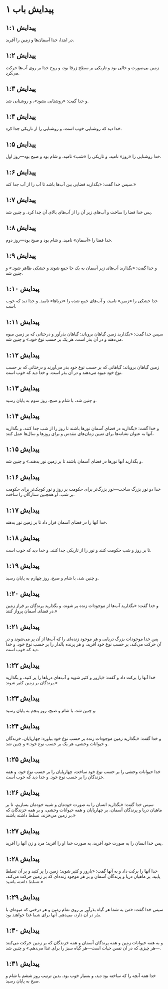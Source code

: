 # پیدایش باب ۱

## پیدایش ۱:۱

در ابتدا، خدا آسمان‌ها و زمین را آفرید.

## پیدایش ۱:۲

زمین بی‌صورت و خالی بود و تاریکی بر سطح ژرفا بود، و روح خدا بر روی آب‌ها حرکت می‌کرد.

## پیدایش ۱:۳

و خدا گفت: «روشنایی بشود»، و روشنایی شد.

## پیدایش ۱:۴

خدا دید که روشنایی خوب است، و روشنایی را از تاریکی جدا کرد.

## پیدایش ۱:۵

خدا روشنایی را «روز» نامید، و تاریکی را «شب» نامید. و شام بود و صبح بود—روز اول.

## پیدایش ۱:۶

سپس خدا گفت: «بگذارید فضایی بین آب‌ها باشد تا آب را از آب جدا کند.»

## پیدایش ۱:۷

پس خدا فضا را ساخت و آب‌های زیر آن را از آب‌های بالای آن جدا کرد. و چنین شد.

## پیدایش ۱:۸

خدا فضا را «آسمان» نامید. و شام بود و صبح بود—روز دوم.

## پیدایش ۱:۹

و خدا گفت: «بگذارید آب‌های زیر آسمان به یک جا جمع شوند و خشکی ظاهر شود.» و چنین شد.

## پیدایش ۱:۱۰

خدا خشکی را «زمین» نامید، و آب‌های جمع شده را «دریاها» نامید. و خدا دید که خوب است.

## پیدایش ۱:۱۱

سپس خدا گفت: «بگذارید زمین گیاهان برویاند: گیاهان بذرآور و درختانی که بر زمین میوه می‌دهند و در آن بذر است، هر یک بر حسب نوع خود.» و چنین شد.

## پیدایش ۱:۱۲

زمین گیاهان برویاند: گیاهانی که بر حسب نوع خود بذر می‌آورند و درختانی که بر حسب نوع خود میوه می‌دهند و در آن بذر است. و خدا دید که خوب است.

## پیدایش ۱:۱۳

و چنین شد، با شام و صبح، روز سوم به پایان رسید.

## پیدایش ۱:۱۴

و خدا گفت: «بگذارید در فضای آسمان نورها باشند تا روز را از شب جدا کنند، و بگذارید آنها به عنوان نشانه‌ها برای تعیین زمان‌های مقدس و برای روزها و سال‌ها عمل کنند،

## پیدایش ۱:۱۵

و بگذارید آنها نورها در فضای آسمان باشند تا بر زمین نور بدهند.» و چنین شد.

## پیدایش ۱:۱۶

خدا دو نور بزرگ ساخت—نور بزرگ‌تر برای حکومت بر روز و نور کوچک‌تر برای حکومت بر شب. او همچنین ستارگان را ساخت.

## پیدایش ۱:۱۷

خدا آنها را در فضای آسمان قرار داد تا بر زمین نور بدهند،

## پیدایش ۱:۱۸

تا بر روز و شب حکومت کنند و نور را از تاریکی جدا کنند. و خدا دید که خوب است.

## پیدایش ۱:۱۹

و چنین شد، با شام و صبح، روز چهارم به پایان رسید.

## پیدایش ۱:۲۰

و خدا گفت: «بگذارید آب‌ها از موجودات زنده پر شوند، و بگذارید پرندگان بر فراز زمین در فضای آسمان پرواز کنند.»

## پیدایش ۱:۲۱

پس خدا موجودات بزرگ دریایی و هر موجود زنده‌ای را که آب‌ها از آن پر می‌شوند و در آن حرکت می‌کند، بر حسب نوع خود آفرید، و هر پرنده بالدار را بر حسب نوع خود. و خدا دید که خوب است.

## پیدایش ۱:۲۲

خدا آنها را برکت داد و گفت: «بارور و کثیر شوید و آب‌های دریاها را پر کنید، و بگذارید پرندگان بر زمین کثیر شوند.»

## پیدایش ۱:۲۳

و چنین شد، با شام و صبح، روز پنجم به پایان رسید.

## پیدایش ۱:۲۴

و خدا گفت: «بگذارید زمین موجودات زنده بر حسب نوع خود بیاورد: چهارپایان، خزندگان و حیوانات وحشی، هر یک بر حسب نوع خود.» و چنین شد.

## پیدایش ۱:۲۵

خدا حیوانات وحشی را بر حسب نوع خود ساخت، چهارپایان را بر حسب نوع خود، و همه خزندگان را بر حسب نوع خود. و خدا دید که خوب است.

## پیدایش ۱:۲۶

سپس خدا گفت: «بگذارید انسان را به صورت خودمان و شبیه خودمان بسازیم، تا بر ماهیان دریا و پرندگان آسمان، بر چهارپایان و همه حیوانات وحشی، و بر همه خزندگان که بر زمین می‌خزند، تسلط داشته باشند.»

## پیدایش ۱:۲۷

پس خدا انسان را به صورت خود آفرید، به صورت خدا او را آفرید؛ مرد و زن آنها را آفرید.

## پیدایش ۱:۲۸

خدا آنها را برکت داد و به آنها گفت: «بارور و کثیر شوید؛ زمین را پر کنید و بر آن تسلط یابید. بر ماهیان دریا و پرندگان آسمان و بر هر موجود زنده‌ای که بر زمین حرکت می‌کند، تسلط داشته باشید.»

## پیدایش ۱:۲۹

سپس خدا گفت: «من به شما هر گیاه بذرآور بر روی تمام زمین و هر درختی که میوه‌ای با بذر در آن دارد، می‌دهم. آنها برای شما غذا خواهند بود.

## پیدایش ۱:۳۰

و به همه حیوانات زمین و همه پرندگان آسمان و همه خزندگان که بر زمین حرکت می‌کنند—هر چیزی که در آن نفس حیات است—هر گیاه سبز را برای غذا می‌دهم.» و چنین شد.

## پیدایش ۱:۳۱

خدا همه آنچه را که ساخته بود دید، و بسیار خوب بود. بدین ترتیب روز ششم با شام و صبح به پایان رسید.
